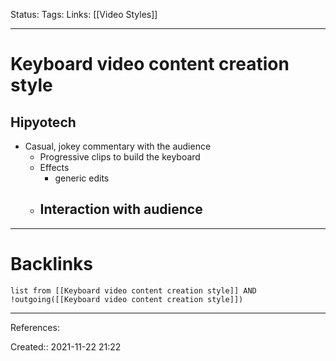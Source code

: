 Status: 
Tags: 
Links: [[Video Styles]]
___
# Keyboard video content creation style
## Hipyotech
- Casual, jokey commentary with the audience
	- Progressive clips to build the keyboard
	- Effects
		- generic edits
	- Interaction with audience
		- 

___
# Backlinks
```dataview
list from [[Keyboard video content creation style]] AND !outgoing([[Keyboard video content creation style]])
```
___
References:

Created:: 2021-11-22 21:22